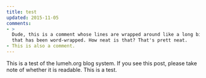 ```yaml
---
title: test
updated: 2015-11-05
comments:
- >
  Dude, this is a comment whose lines are wrapped around like a long bit of text
  that has been word-wrapped. How neat is that? That's prett neat.
- This is also a comment.
---
```


This is a test of the lumeh.org blog system. If you see this post, please take
note of whether it is readable. This is a test.
